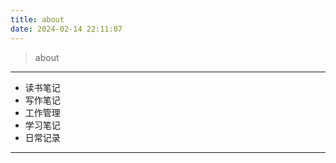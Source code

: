 ```yaml
---
title: about
date: 2024-02-14 22:11:07
---
```


> about


---

* 读书笔记
* 写作笔记
* 工作管理
* 学习笔记
* 日常记录
---

